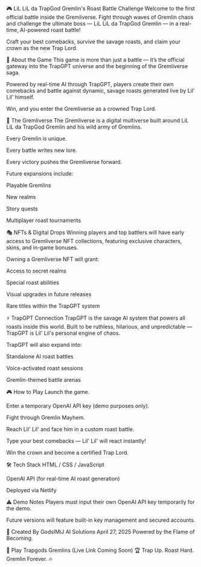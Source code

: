 🎮 LiL LiL da TrapGod Gremlin's Roast Battle Challenge
Welcome to the first official battle inside the Gremliverse.
Fight through waves of Gremlin chaos and challenge the ultimate boss —
LiL LiL da TrapGod Gremlin — in a real-time, AI-powered roast battle!

Craft your best comebacks, survive the savage roasts, and claim your crown as the new Trap Lord.

🧠 About the Game
This game is more than just a battle —
it’s the official gateway into the TrapGPT universe and the beginning of the Gremliverse saga.

Powered by real-time AI through TrapGPT, players create their own comebacks and battle against dynamic, savage roasts generated live by Lil' Lil' himself.

Win, and you enter the Gremliverse as a crowned Trap Lord.

🌌 The Gremliverse
The Gremliverse is a digital multiverse built around LiL LiL da TrapGod Gremlin and his wild army of Gremlins.

Every Gremlin is unique.

Every battle writes new lore.

Every victory pushes the Gremliverse forward.

Future expansions include:

Playable Gremlins

New realms

Story quests

Multiplayer roast tournaments

🎭 NFTs & Digital Drops
Winning players and top battlers will have early access to Gremliverse NFT collections,
featuring exclusive characters, skins, and in-game bonuses.

Owning a Gremliverse NFT will grant:

Access to secret realms

Special roast abilities

Visual upgrades in future releases

Rare titles within the TrapGPT system

⚡ TrapGPT Connection
TrapGPT is the savage AI system that powers all roasts inside this world.
Built to be ruthless, hilarious, and unpredictable — TrapGPT is Lil' Lil's personal engine of chaos.

TrapGPT will also expand into:

Standalone AI roast battles

Voice-activated roast sessions

Gremlin-themed battle arenas

🎮 How to Play
Launch the game.

Enter a temporary OpenAI API key (demo purposes only).

Fight through Gremlin Mayhem.

Reach Lil' Lil' and face him in a custom roast battle.

Type your best comebacks — Lil' Lil' will react instantly!

Win the crown and become a certified Trap Lord.

🛠️ Tech Stack
HTML / CSS / JavaScript

OpenAI API (for real-time AI roast generation)

Deployed via Netlify

⚠️ Demo Notes
Players must input their own OpenAI API key temporarily for the demo.

Future versions will feature built-in key management and secured accounts.

👑 Created By
GodsIMiJ AI Solutions
April 27, 2025
Powered by the Flame of Becoming.

🚀 Play Trapgods Gremlins (Live Link Coming Soon)
🏆 Trap Up. Roast Hard. Gremlin Forever.
🔥